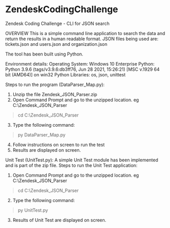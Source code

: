 # ZendeskCodingChallenge
Zendesk Coding Challenge - CLI for JSON search

OVERVIEW 
This is a simple command line application to search the data and return the results in a human readable format. JSON files being used are: tickets.json and users.json and organization.json

The tool has been built using Python.

Environment details:
Operating System: Windows 10 Enterprise
Python: Python 3.9.6 (tags/v3.9.6:db3ff76, Jun 28 2021, 15:26:21) [MSC v.1929 64 bit (AMD64)] on win32
Python Libraries: os, json, unittest

Steps to run the program (DataParser_Map.py):
1) Unzip the file Zendesk_JSON_Parser.zip
2) Open Command Prompt and go to the unzipped location. eg C:\Zendesk_JSON_Parser
> cd C:\Zendesk_JSON_Parser
3) Type the following command:
> py DataParser_Map.py
4) Follow instructions on screen to run the test
5) Results are displayed on screen.

Unit Test (UnitTest.py):
A simple Unit Test module has been implemented and is part of the zip file.
Steps to run the Unit Test application:
1) Open Command Prompt and go to the unzipped location. eg C:\Zendesk_JSON_Parser
> cd C:\Zendesk_JSON_Parser
2) Type the following command:
> py UnitTest.py
3) Results of Unit Test are displayed on screen.


